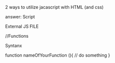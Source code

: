 2 ways to utilize jacascript with HTML (and css)

answer: Script

External JS FILE


//Functions

Syntanx

function nameOfYourFunction (){
    // do something
}





